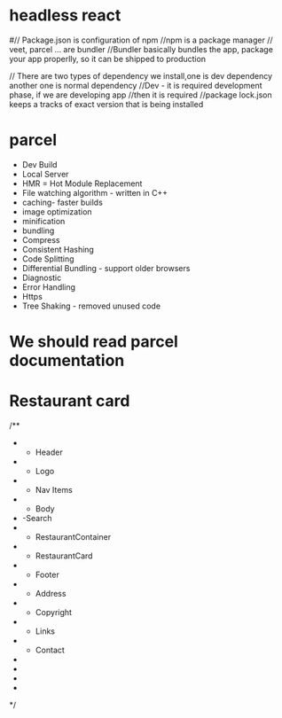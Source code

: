 # headless react
#// Package.json is configuration of npm
//npm is a package manager
// veet, parcel ... are bundler
//Bundler basically bundles the app, package your app properlly, so it can be shipped to production

// There are two types of dependency we install,one is dev dependency another one is normal dependency
//Dev - it is required development phase, if we are developing app
//then it is required
//package lock.json keeps a tracks of exact version that is being installed
# parcel
- Dev Build
- Local Server
- HMR = Hot Module Replacement
- File watching algorithm - written in C++
- caching- faster builds
- image optimization
- minification
- bundling
- Compress
- Consistent Hashing
- Code Splitting
- Differential Bundling - support older browsers
- Diagnostic
- Error Handling
- Https
- Tree Shaking - removed unused code

# We should read parcel documentation

# Restaurant card
/**
 * - Header
 *   - Logo
 *   - Nav Items
 * - Body
 *   -Search
 *   - RestaurantContainer
 *    - RestaurantCard
 * - Footer
 *   - Address
 *   - Copyright
 *   - Links
 *   - Contact
 *
 *
 *
 *
 */